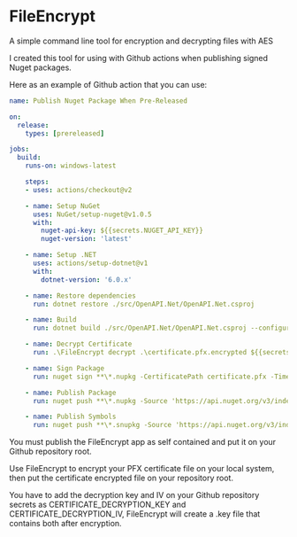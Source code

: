 # FileEncrypt
A simple command line tool for encryption and decrypting files with AES

I created this tool for using with Github actions when publishing signed Nuget packages.

Here as an example of Github action that you can use:

```yaml
name: Publish Nuget Package When Pre-Released

on:
  release:
    types: [prereleased]

jobs:
  build:
    runs-on: windows-latest

    steps:
    - uses: actions/checkout@v2

    - name: Setup NuGet
      uses: NuGet/setup-nuget@v1.0.5
      with:
        nuget-api-key: ${{secrets.NUGET_API_KEY}}
        nuget-version: 'latest'

    - name: Setup .NET
      uses: actions/setup-dotnet@v1
      with:
        dotnet-version: '6.0.x'

    - name: Restore dependencies
      run: dotnet restore ./src/OpenAPI.Net/OpenAPI.Net.csproj

    - name: Build
      run: dotnet build ./src/OpenAPI.Net/OpenAPI.Net.csproj --configuration Release --no-restore

    - name: Decrypt Certificate
      run: .\FileEncrypt decrypt .\certificate.pfx.encrypted ${{secrets.CERTIFICATE_DECRYPTION_KEY}} ${{secrets.CERTIFICATE_DECRYPTION_IV}}

    - name: Sign Package
      run: nuget sign **\*.nupkg -CertificatePath certificate.pfx -Timestamper http://timestamp.digicert.com/ -CertificatePassword ${{secrets.CERTIFICATE_PASSWORD}} -NonInteractive

    - name: Publish Package
      run: nuget push **\*.nupkg -Source 'https://api.nuget.org/v3/index.json'

    - name: Publish Symbols
      run: nuget push **\*.snupkg -Source 'https://api.nuget.org/v3/index.json'
```

You must publish the FileEncrypt app as self contained and put it on your Github repository root.

Use FileEncrypt to encrypt your PFX certificate file on your local system, then put the certificate encrypted file on your repository root.

You have to add the decryption key and IV on your Github repository secrets as CERTIFICATE_DECRYPTION_KEY and CERTIFICATE_DECRYPTION_IV, FileEncrypt will create a .key file that contains both after encryption. 
